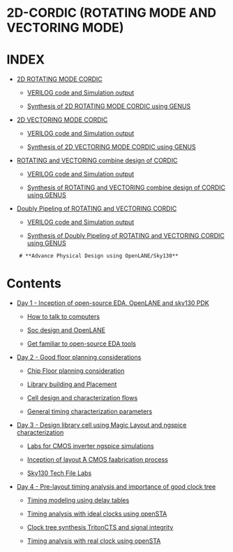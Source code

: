 
# **2D-CORDIC (ROTATING MODE AND VECTORING MODE)**
# INDEX
 <div class="toc">
  <ul>
    <li><a href="#header-1">2D ROTATING MODE CORDIC</a></li>
	<ul>
        <li><a href="#header-1_1">VERILOG code and Simulation output</a></li>
      </ul>
      <ul>
        <li><a href="#header-1_2">Synthesis of 2D ROTATING MODE CORDIC using GENUS</a></li>
      </ul>
</div>
	
  <div class="toc">
  <ul>
      <li><a href="#header-2">2D VECTORING MODE CORDIC</a></li>
	<ul>
        <li><a href="#header-2_1">VERILOG code and Simulation output</a></li>
      </ul>
      <ul>
        <li><a href="#header-2_2">Synthesis of 2D VECTORING MODE CORDIC using GENUS</a></li>
      </ul>
  </div>
  <div class="toc">
  <ul>
    <li><a href="#header-3">ROTATING and VECTORING combine design of CORDIC</a></li>
	<ul>
        <li><a href="#header-3_1">VERILOG code and Simulation output</a></li>
      </ul>
      <ul>
        <li><a href="#header-3_2">Synthesis of ROTATING and VECTORING combine design of CORDIC using GENUS</a></li>
      </ul>
</div>
	
<div class="toc">
  <ul>
    <li><a href="#header-4">Doubly Pipeling of ROTATING and VECTORING CORDIC</a></li>
	<ul>
        <li><a href="#header-4_1">VERILOG code and Simulation output</a></li>
      </ul>
      <ul>
        <li><a href="#header-4_2">Synthesis of Doubly Pipeling of ROTATING and VECTORING CORDIC using GENUS</a></li>
      </ul>
	<ul>
 </div>
		
		
		
		
		
		
		
		
		# **Advance Physical Design using OpenLANE/Sky130**
# Contents 
 <div class="toc">
  <ul>
    <li><a href="#header-1">Day 1 - Inception of open-source EDA, OpenLANE and sky130 PDK</a></li>
	<ul>
        <li><a href="#header-1_1"> How to talk to computers</a></li>
      </ul>
      <ul>
        <li><a href="#header-1_2">Soc design and OpenLANE</a></li>
      </ul>
	<ul>
        <li><a href="#header-1_3">Get familiar to open-source EDA tools</a></li>
      </ul>
   </div>
  
<div class="toc">
  <ul>
    <li><a href="#header-2">Day 2 - Good floor planning considerations</a></li>
	<ul>
        <li><a href="#header-2_1"> Chip Floor planning consideration</a></li>
      </ul>
      <ul>
        <li><a href="#header-2_2">Library building and Placement</a></li>
      </ul>
	<ul>
        <li><a href="#header-2_3">Cell design and characterization flows</a></li>
      </ul>
	  <ul>
        <li><a href="#header-2_4">General timing characterization parameters</a></li>
      </ul>
</div>
  
  <div class="toc">
  <ul>
    <li><a href="#header-3">Day 3 - Design library cell using Magic Layout and ngspice characterization</a></li>
	<ul>
        <li><a href="#header-3_1"> Labs for CMOS inverter ngspice simulations</a></li>
      </ul>
      <ul>
        <li><a href="#header-3_2">Inception of layout ̂A CMOS faabrication process </a></li>
      </ul>
	<ul>
        <li><a href="#header-3_3">Sky130 Tech File Labs</a></li>
      </ul>
   </div>
	  
<div class="toc">
  <ul>
    <li><a href="#header-4">Day 4 - Pre-layout timing analysis and importance of good clock tree</a></li>
	<ul>
        <li><a href="#header-4_1">Timing modeling using delay tables</a></li>
      </ul>
      <ul>
        <li><a href="#header-4_2">Timing analysis with ideal clocks using openSTA</a></li>
      </ul>
	<ul>
        <li><a href="#header-4_3">Clock tree synthesis TritonCTS and signal integrity</a></li>
      </ul>
	  <ul>
        <li><a href="#header-4_4">Timing analysis with real clock using openSTA</a></li>
      </ul>
</div>
